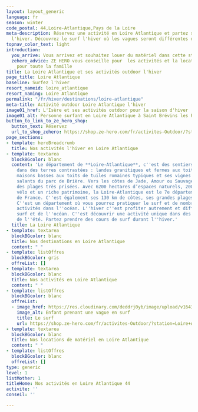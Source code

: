 ```yaml
---
layout: layout_generic
language: fr
season: winter
code_postal: 44,Loire-Atlantique,Pays de la Loire
meta-description: Réservez une activité en Loire Atlantique et partez surfer les vagues
  l'hiver. Découvrez le surf l'hiver où les vagues seront différentes de l'été.
topnav_color_text: light
introduction:
  you_arrive: Vous arrivez et souhaitez louer du matériel dans cette station.
  zehero_advice: ZE HERO vous conseille pour  les activités et la location des équipements
    pour toute la famille
title: La Loire Atlantique et ses activités outdoor l'hiver
page_title: Loire Atlantique
baseline: Surfez l'hiver
resort_nameid: loire_atlantique
resort_naming: Loire Atlantique
permalink: "/fr/hiver/destinations/loire-atlantique"
meta-title: Activité outdoor Loire Atlantique l'hiver
image01_href: L'Isère et ses activités outdoor pour la saison d'hiver
image01_alt: Personne surfant en Loire Atlantique à Saint Brévins les Pins
button_to_link_to_ze_hero_shop:
  button_text: Réservez
  url_to_shop_zehero: https://shop.ze-hero.com/fr/activites-Outdoor/?station=Loire+Atlantique+%2844%29&calessonstype=all&catypegenderlistsummer=all&calessonsactivitytype=all&start-date=
page_sections:
- template: heroBreadcrumb
  title: Nos activités l'hiver en Loire Atlantique
- template: textarea
  blockBGcolor: blanc
  content: 'Le département de **Loire-Atlantique**, c''est des sentiers qui vous mèneront
    dans des terres contrastées : landes granitiques et fermes aux toits d’ardoise,
    maisons basses aux toits de tuiles romaines typiques et ses vignes ou aux marais
    salants du parc de Brière. Vers les côtes de Jade, Amour ou Sauvage, s’étendent
    des plages très prisées. Avec 6200 hectares d’espaces naturels, 2000 km d’itinéraires
    vélo et un riche patrimoine, la Loire-Atlantique est le 7e département **touristique**
    de France. C''est également ses 130 km de côtes, ses grandes plages et ses vagues.
    C''est un département où vous pourrez pratiquer le surf et de nombreuses autre
    activités dans l''océan. L''hiver c''est profiter autrement et différemment du
    surf et de l''océan. C''est découvrir une activité unique dans des vagues différentes
    de l''été. Partez prendre des cours de surf durant l''hiver.'
  title: La Loire Atlantique
- template: textarea
  blockBGcolor: blanc
  title: Nos destinations en Loire Atlantique
  content: " "
- template: listOffres
  blockBGcolor: gris
  offreList: []
- template: textarea
  blockBGcolor: blanc
  title: Nos activités en Loire Atlantique
  content: " "
- template: listOffres
  blockBGcolor: blanc
  offreList:
  - image_href: https://res.cloudinary.com/deddrj0yb/image/upload/v1643624276/website/Surf%20Atlantic/IMG_7885_dljybe.jpg
    image_alt: Enfant prenant une vague en surf
    title: Le surf
    url: https://shop.ze-hero.com/fr/activites-Outdoor/?station=Loire+Atlantique+%2844%29&calessonstype=all&catypegenderlistsummer=all&calessonsactivitytype=Surf&start-date=
- template: textarea
  blockBGcolor: blanc
  title: Nos locations de matériel en Loire Atlantique
  content: " "
- template: listOffres
  blockBGcolor: blanc
  offreList: []
type: generic
level: 1
listMother: 1
titleHome: Nos activités en Loire Atlantique 44
activite: ''
conseil: ''

---
```

